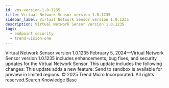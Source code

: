 ```yaml
---
id: vns-version-1-0-1235
title: Virtual Network Sensor version 1.0.1235
sidebar_label: Virtual Network Sensor version 1.0.1235
description: Virtual Network Sensor version 1.0.1235
tags:
  - endpoint-security
  - trend-vision-one
---
```


 Virtual Network Sensor version 1.0.1235 February 5, 2024—Virtual Network Sensor version 1.0.1235 includes enhancements, bug fixes, and security updates for the Virtual Network Sensor. This update includes the following changes: This update adds a new feature: Send to sandbox is available for preview in limited regions. © 2025 Trend Micro Incorporated. All rights reserved.Search Knowledge Base